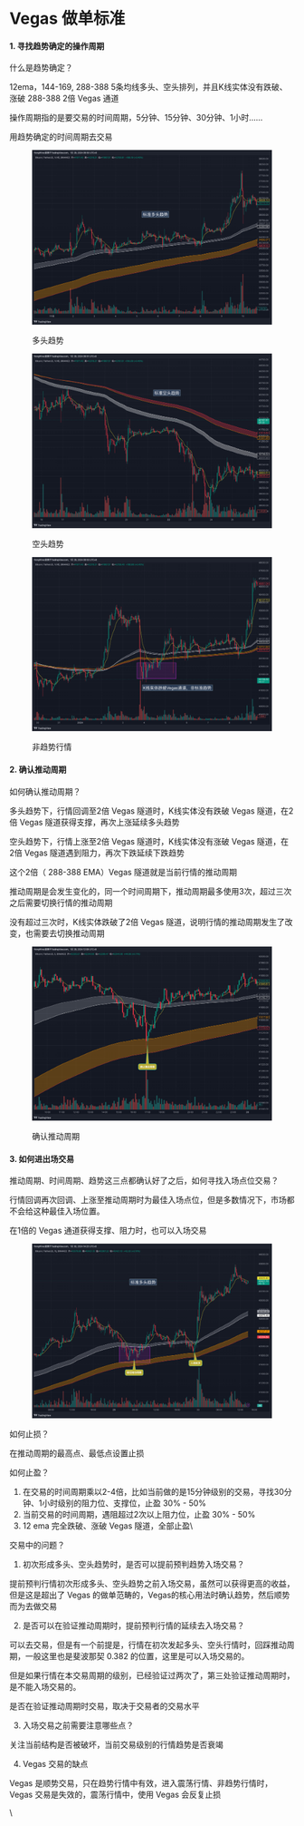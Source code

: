 # Vegas 做单标准

#### 1. 寻找趋势确定的操作周期

什么是趋势确定？

12ema，144-169, 288-388 5条均线多头、空头排列，并且K线实体没有跌破、涨破 288-388 2倍 Vegas 通道

操作周期指的是要交易的时间周期，5分钟、15分钟、30分钟、1小时……&#x20;

用趋势确定的时间周期去交易

<figure><img src="../../.gitbook/assets/Pasted Graphic 11.png" alt=""><figcaption><p>多头趋势</p></figcaption></figure>

<figure><img src="../../.gitbook/assets/Pasted Graphic 12.png" alt=""><figcaption><p>空头趋势</p></figcaption></figure>

<figure><img src="../../.gitbook/assets/Pasted Graphic 13 (1).png" alt=""><figcaption><p>非趋势行情</p></figcaption></figure>

#### 2. 确认推动周期

如何确认推动周期？

多头趋势下，行情回调至2倍 Vegas 隧道时，K线实体没有跌破 Vegas 隧道，在2倍 Vegas 隧道获得支撑，再次上涨延续多头趋势

空头趋势下，行情上涨至2倍 Vegas 隧道时，K线实体没有涨破 Vegas 隧道，在 2倍 Vegas 隧道遇到阻力，再次下跌延续下跌趋势

这个2倍（ 288-388 EMA）Vegas 隧道就是当前行情的推动周期

推动周期是会发生变化的，同一个时间周期下，推动周期最多使用3次，超过三次之后需要切换行情的推动周期

没有超过三次时，K线实体跌破了2倍 Vegas 隧道，说明行情的推动周期发生了改变，也需要去切换推动周期

<figure><img src="../../.gitbook/assets/image (39).png" alt=""><figcaption><p>确认推动周期</p></figcaption></figure>

#### 3. 如何进出场交易

推动周期、时间周期、趋势这三点都确认好了之后，如何寻找入场点位交易？

行情回调再次回调、上涨至推动周期时为最佳入场点位，但是多数情况下，市场都不会给这种最佳入场位置。

在1倍的 Vegas 通道获得支撑、阻力时，也可以入场交易

<figure><img src="../../.gitbook/assets/image.png" alt=""><figcaption></figcaption></figure>

如何止损？

在推动周期的最高点、最低点设置止损

如何止盈？

1. 在交易的时间周期乘以2-4倍，比如当前做的是15分钟级别的交易，寻找30分钟、1小时级别的阻力位、支撑位，止盈 30% - 50%
2. 当前交易的时间周期，遇阻超过2次以上阻力位，止盈 30% - 50%
3. 12 ema 完全跌破、涨破 Vegas 隧道，全部止盈\


交易中的问题？

1. 初次形成多头、空头趋势时，是否可以提前预判趋势入场交易？

提前预判行情初次形成多头、空头趋势之前入场交易，虽然可以获得更高的收益，但是这是超出了 Vegas 的做单范畴的，Vegas的核心用法时确认趋势，然后顺势而为去做交易

2. 是否可以在验证推动周期时，提前预判行情的延续去入场交易？

可以去交易，但是有一个前提是，行情在初次发起多头、空头行情时，回踩推动周期，一般这里也是斐波那契 0.382 的位置，这里是可以入场交易的。

但是如果行情在本交易周期的级别，已经验证过两次了，第三处验证推动周期时，是不能入场交易的。

是否在验证推动周期时交易，取决于交易者的交易水平

3. 入场交易之前需要注意哪些点？

关注当前结构是否被破坏，当前交易级别的行情趋势是否衰竭

4. Vegas 交易的缺点

Vegas 是顺势交易，只在趋势行情中有效，进入震荡行情、非趋势行情时，Vegas 交易是失效的，震荡行情中，使用 Vegas 会反复止损

\
